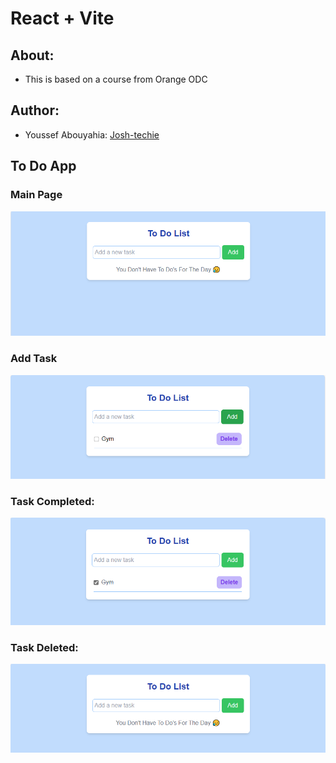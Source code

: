 # React + Vite
## About:
- This is based on a course from Orange ODC
## Author: 
- Youssef Abouyahia: [Josh-techie](https://github.com/Josh-techie)

## To Do App
### Main Page
![Alt text](image.png)

### Add Task

![Alt text](image-1.png)

### Task Completed:

![Alt text](image-2.png)

### Task Deleted:

![Alt text](image-3.png)
